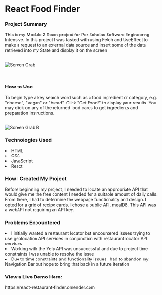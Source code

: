<h1> React Food Finder </h1>

<h3>Project Summary</h3> 
This is my Module 2 React project for Per Scholas Software Engineering Intensive. In this project I was tasked with using Fetch and UseEffect to make a request to an external data source and insert some of the data retrieved into my State and display it on the screen<br>
<br>

![Screen Grab](https://user-images.githubusercontent.com/126014224/235780786-0a23f455-b5c5-4a45-af52-4895fb8f71f1.JPG)

<br>

<h3>How to Use</h3>
To begin type a key search word such as a food ingredient or category, e.g. "cheese", "vegan" or "bread". Click "Get Food!" to display your results. You may click on any of the returned food cards to get ingredients and preparation instructions.<br>
<br>

![Screen Grab B](https://user-images.githubusercontent.com/126014224/235781292-959246a6-6120-4dc5-9dd2-042a7a3bc236.JPG)

<h3>Technologies Used</h3>
<li>HTML</li>
<li>CSS</li>
<li>JavaScript</li>
<li>React</li>

<h3>How I Created My Project</h3>

Before beginning my project, I needed to locate an appropriate API that would give me the free content I needed for a suitable amount of daily calls. From there, I had to determine the webpage functionality and design. I opted for a grid of recipe cards. I chose a public API, mealDB. This API was a webAPI not requiring an API key. 
<br>

<h3>Problems Encountered</h3>
<li>I initially wanted a restaurant locator but encountered issues trying to use geolocation API services in conjunction with restaurant locator API services</li>
<li>Working with the Yelp API was unsuccessful and due to project time constraints I was unable to resolve the issue</li>
<li>Due to time constraints and functionality issues I had to abandon my Navigation Bar but hope to bring that back in a future iteration</li>

<h3>View a Live Demo Here:</h3>
https://react-restaurant-finder.onrender.com





